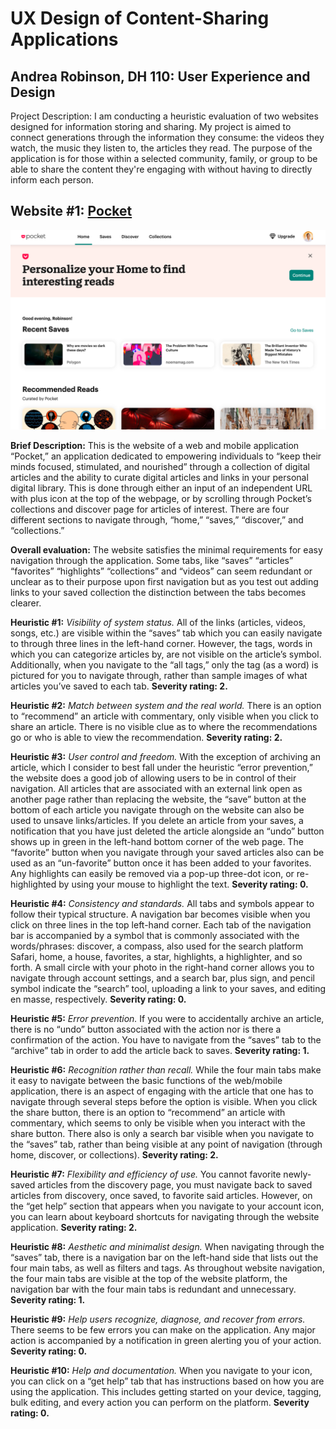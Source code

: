 # UX Design of Content-Sharing Applications

## Andrea Robinson, DH 110: User Experience and Design

Project Description: I am conducting a heuristic evaluation of two websites designed for information storing and sharing. My project is aimed to connect generations through the information they consume: the videos they watch, the music they listen to, the articles they read. The purpose of the application is for those within a selected community, family, or group to be able to share the content they're engaging with without having to directly inform each person. 

## Website #1: [Pocket](https://getpocket.com/home?src=navbar)

![A screenshot of the homepage of Pocket, a website designed for you to share, save, and explore different articles](https://github.com/aergithub/HeuristicsEvaluationDH110/blob/2637f77feaf2088814dc214eefe9275d36689e44/Screen%20Shot%202023-04-11%20at%203.58.22%20AM.png)

**Brief Description:** This is the website of a web and mobile application “Pocket,” an application dedicated to empowering individuals to “keep their minds focused, stimulated, and nourished” through a collection of digital articles and the ability to curate digital articles and links in your personal digital library. This is done through either an input of an independent URL with plus icon at the top of the webpage, or by scrolling through Pocket’s collections and discover page for articles of interest. There are four different sections to navigate through, “home,” “saves,” “discover,” and “collections.” 

**Overall evaluation:** The website satisfies the minimal requirements for easy navigation through the application. Some tabs, like “saves” “articles” “favorites” “highlights” “collections” and “videos” can seem redundant or unclear as to their purpose upon first navigation but as you test out adding links to your saved collection the distinction between the tabs becomes clearer. 

**Heuristic #1:** *Visibility of system status.* All of the links (articles, videos, songs, etc.) are visible within the “saves” tab which you can easily navigate to through three lines in the left-hand corner. However, the tags, words in which you can categorize articles by, are not visible on the article’s symbol. Additionally, when you navigate to the “all tags,” only the tag (as a word) is pictured for you to navigate through, rather than sample images of what articles you’ve saved to each tab. **Severity rating: 2.**

**Heuristic #2:** *Match between system and the real world.* There is an option to “recommend” an article with commentary, only visible when you click to share an article. There is no visible clue as to where the recommendations go or who is able to view the recommendation. **Severity rating: 2.**

**Heuristic #3:** *User control and freedom.* With the exception of archiving an article, which I consider to best fall under the heuristic “error prevention,” the website does a good job of allowing users to be in control of their navigation. All articles that are associated with an external link open as another page rather than replacing the website, the “save” button at the bottom of each article you navigate through on the website can also be used to unsave links/articles. If you delete an article from your saves, a notification that you have just deleted the article alongside an “undo” button shows up in green in the left-hand bottom corner of the web page. The “favorite” button when you navigate through your saved articles also can be used as an “un-favorite” button once it has been added to your favorites. Any highlights can easily be removed via a pop-up three-dot icon, or re-highlighted by using your mouse to highlight the text. **Severity rating: 0.**

**Heuristic #4:** *Consistency and standards.* All tabs and symbols appear to follow their typical structure. A navigation bar becomes visible when you click on three lines in the top left-hand corner. Each tab of the navigation bar is accompanied by a symbol that is commonly associated with the words/phrases: discover, a compass, also used for the search platform Safari, home, a house, favorites, a star, highlights, a highlighter, and so forth. A small circle with your photo in the right-hand corner allows you to navigate through account settings, and a search bar, plus sign, and pencil symbol indicate the “search” tool, uploading a link to your saves, and editing en masse, respectively. **Severity rating: 0.**

**Heuristic #5:** *Error prevention.* If you were to accidentally archive an article, there is no “undo” button associated with the action nor is there a confirmation of the action. You have to navigate from the “saves” tab to the “archive” tab in order to add the article back to saves. **Severity rating: 1.**

**Heuristic #6:** *Recognition rather than recall.* While the four main tabs make it easy to navigate between the basic functions of the web/mobile application, there is an aspect of engaging with the article that one has to navigate through several steps before the option is visible. When you click the share button, there is an option to “recommend” an article with commentary, which seems to only be visible when you interact with the share button. There also is only a search bar visible when you navigate to the “saves” tab, rather than being visible at any point of navigation (through home, discover, or collections). **Severity rating: 2.**

**Heuristic #7:** *Flexibility and efficiency of use.* You cannot favorite newly-saved articles from the discovery page, you must navigate back to saved articles from discovery, once saved, to favorite said articles. However, on the “get help” section that appears when you navigate to your account icon, you can learn about keyboard shortcuts for navigating through the website application. **Severity rating: 2.**

**Heuristic #8:** *Aesthetic and minimalist design.* When navigating through the “saves” tab, there is a navigation bar on the left-hand side that lists out the four main tabs, as well as filters and tags. As throughout website navigation, the four main tabs are visible at the top of the website platform, the navigation bar with the four main tabs is redundant and unnecessary. **Severity rating: 1.**

**Heuristic #9:** *Help users recognize, diagnose, and recover from errors.* There seems to be few errors you can make on the application. Any major action is accompanied by a notification in green alerting you of your action. **Severity rating: 0.**

**Heuristic #10:** *Help and documentation.* When you navigate to your icon, you can click on a “get help” tab that has instructions based on how you are using the application. This includes getting started on your device, tagging, bulk editing, and every action you can perform on the platform. **Severity rating: 0.**
